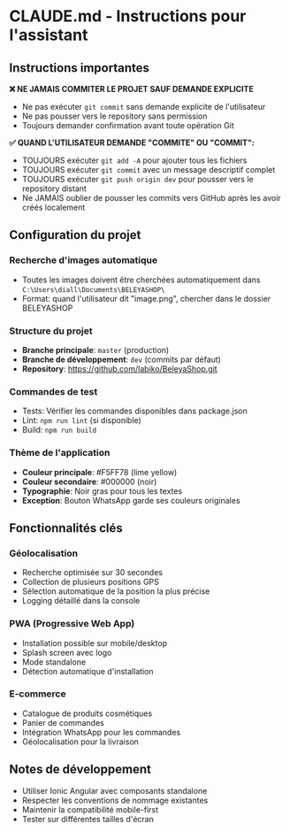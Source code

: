 # CLAUDE.md - Instructions pour l'assistant

## Instructions importantes

**❌ NE JAMAIS COMMITER LE PROJET SAUF DEMANDE EXPLICITE**
- Ne pas exécuter `git commit` sans demande explicite de l'utilisateur
- Ne pas pousser vers le repository sans permission
- Toujours demander confirmation avant toute opération Git

**✅ QUAND L'UTILISATEUR DEMANDE "COMMITE" OU "COMMIT":**
- TOUJOURS exécuter `git add -A` pour ajouter tous les fichiers
- TOUJOURS exécuter `git commit` avec un message descriptif complet
- TOUJOURS exécuter `git push origin dev` pour pousser vers le repository distant
- Ne JAMAIS oublier de pousser les commits vers GitHub après les avoir créés localement

## Configuration du projet

### Recherche d'images automatique
- Toutes les images doivent être cherchées automatiquement dans `C:\Users\diall\Documents\BELEYASHOP\`
- Format: quand l'utilisateur dit "image.png", chercher dans le dossier BELEYASHOP

### Structure du projet
- **Branche principale**: `master` (production)
- **Branche de développement**: `dev` (commits par défaut)
- **Repository**: https://github.com/labiko/BeleyaShop.git

### Commandes de test
- Tests: Vérifier les commandes disponibles dans package.json
- Lint: `npm run lint` (si disponible)
- Build: `npm run build`

### Thème de l'application
- **Couleur principale**: #F5FF78 (lime yellow)
- **Couleur secondaire**: #000000 (noir)
- **Typographie**: Noir gras pour tous les textes
- **Exception**: Bouton WhatsApp garde ses couleurs originales

## Fonctionnalités clés

### Géolocalisation
- Recherche optimisée sur 30 secondes
- Collection de plusieurs positions GPS
- Sélection automatique de la position la plus précise
- Logging détaillé dans la console

### PWA (Progressive Web App)
- Installation possible sur mobile/desktop
- Splash screen avec logo
- Mode standalone
- Détection automatique d'installation

### E-commerce
- Catalogue de produits cosmétiques
- Panier de commandes
- Intégration WhatsApp pour les commandes
- Géolocalisation pour la livraison

## Notes de développement
- Utiliser Ionic Angular avec composants standalone
- Respecter les conventions de nommage existantes
- Maintenir la compatibilité mobile-first
- Tester sur différentes tailles d'écran
